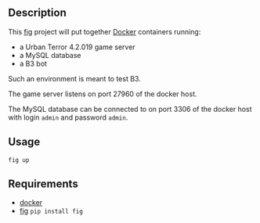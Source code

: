 Description
-----------

This [fig][2] project will put together [Docker][1] containers running:
- a Urban Terror 4.2.019 game server
- a MySQL database
- a B3 bot

Such an environment is meant to test B3.

The game server listens on port 27960 of the docker host.

The MySQL database can be connected to on port 3306 of the docker host with login `admin` and password `admin`.



Usage
-----

    fig up
    

    
Requirements
------------

- [docker][1]
- [fig][2] `pip install fig`


[1]: https://www.docker.com/
[2]: http://www.fig.sh/

